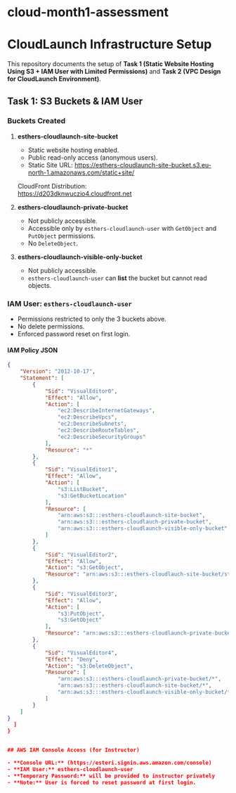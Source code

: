 # cloud-month1-assessment
# CloudLaunch Infrastructure Setup

This repository documents the setup of **Task 1 (Static Website Hosting Using S3 + IAM User with Limited Permissions)** and **Task 2 (VPC Design for CloudLaunch Environment)**.


## Task 1: S3 Buckets & IAM User

### Buckets Created
1. **esthers-cloudlaunch-site-bucket**
   - Static website hosting enabled.
   - Public read-only access (anonymous users).
   - Static Site URL: https://esthers-cloudlaunch-site-bucket.s3.eu-north-1.amazonaws.com/static+site/ 

   CloudFront Distribution:  
   https://d203dknwuczio4.cloudfront.net  

2. **esthers-cloudlaunch-private-bucket**
   - Not publicly accessible.
   - Accessible only by `esthers-cloudlaunch-user` with `GetObject` and `PutObject` permissions.  
   - No `DeleteObject`.

3. **esthers-cloudlaunch-visible-only-bucket**
   - Not publicly accessible.
   - `esthers-cloudlaunch-user` can **list** the bucket but cannot read objects.


### IAM User: `esthers-cloudlaunch-user`
- Permissions restricted to only the 3 buckets above.  
- No delete permissions. 
- Enforced password reset on first login. 

#### IAM Policy JSON
```json
{
    "Version": "2012-10-17",
    "Statement": [
        {
            "Sid": "VisualEditor0",
            "Effect": "Allow",
            "Action": [
                "ec2:DescribeInternetGateways",
                "ec2:DescribeVpcs",
                "ec2:DescribeSubnets",
                "ec2:DescribeRouteTables",
                "ec2:DescribeSecurityGroups"
            ],
            "Resource": "*"
        },
        {
            "Sid": "VisualEditor1",
            "Effect": "Allow",
            "Action": [
                "s3:ListBucket",
                "s3:GetBucketLocation"
            ],
            "Resource": [
                "arn:aws:s3:::esthers-cloudlaunch-site-bucket",
                "arn:aws:s3:::esthers-cloudlauch-private-bucket",
                "arn:aws:s3:::esthers-cloudlaunch-visible-only-bucket"
            ]
        },
        {
            "Sid": "VisualEditor2",
            "Effect": "Allow",
            "Action": "s3:GetObject",
            "Resource": "arn:aws:s3:::esthers-cloudlauch-site-bucket/static site/"
        },
        {
            "Sid": "VisualEditor3",
            "Effect": "Allow",
            "Action": [
                "s3:PutObject",
                "s3:GetObject"
            ],
            "Resource": "arn:aws:s3:::esthers-cloudlaunch-private-bucket /*"
        },
        {
            "Sid": "VisualEditor4",
            "Effect": "Deny",
            "Action": "s3:DeleteObject",
            "Resource": [
                "arn:aws:s3:::esthers-cloudlaunch-private-bucket/*",
                "arn:aws:s3:::esthers-cloudlaunch-site-bucket/*",
                "arn:aws:s3:::esthers-cloudlaunch-visible-only-bucket/*"
            ]
        }
    ]
}
  ]
}


## AWS IAM Console Access (for Instructor)

- **Console URL:** (https://esteri.signin.aws.amazon.com/console)
- **IAM User:** esthers-cloudlaunch-user
- **Temporary Password:** will be provided to instructor privately
- **Note:** User is forced to reset password at first login.

